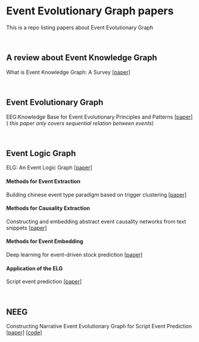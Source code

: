 # Event Evolutionary Graph papers
This is a repo listing papers about Event Evolutionary Graph  

<br>
  
## A review about Event Knowledge Graph
What is Event Knowledge Graph: A Survey [[paper]](https://arxiv.org/pdf/2112.15280.pdf)  

<br>

## Event Evolutionary Graph
EEG:Knowledge Base for Event Evolutionary Principles and Patterns [[paper]](https://link.springer.com/chapter/10.1007/978-981-10-6805-8_4)
(    _this paper only covers sequential relation between events_)

<br>

## Event Logic Graph
ELG: An Event Logic Graph [[paper]](https://arxiv.org/pdf/1907.08015.pdf)
#### Methods for Event Extraction
Building chinese event type paradigm based on trigger clustering [[paper]](https://aclanthology.org/I13-1036.pdf)
#### Methods for Causality Extraction
Constructing and embedding abstract event causality networks from text snippets [[paper]]()
#### Methods for Event Embedding
Deep learning for event-driven stock prediction [[paper]](http://ir.hit.edu.cn/~xding/docs/Deep%20Learning%20for%20Event-Driven%20Stock%20Prediction.pdf)
#### Application of the ELG
Script event prediction [[paper]](https://www.ijcai.org/proceedings/2018/0584.pdf)

<br>

## NEEG
Constructing Narrative Event Evolutionary Graph for Script Event Prediction [[paper]](https://www.ijcai.org/proceedings/2018/0584.pdf)
[[code]](https://github.com/eecrazy/ConstructingNEEG_IJCAI_2018)
